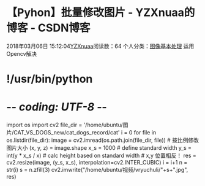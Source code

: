 # 【Pyhon】批量修改图片 - YZXnuaa的博客 - CSDN博客
2018年03月06日 15:12:04[YZXnuaa](https://me.csdn.net/YZXnuaa)阅读数：64
个人分类：[图像基本处理](https://blog.csdn.net/YZXnuaa/article/category/7430188)
运用Opencv解决
# !/usr/bin/python
# -*- coding: UTF-8 -*-
import os
import cv2
file_dir = '/home/ubuntu/图片/CAT_VS_DOGS_new/cat_dogs_record/cat'
i = 0
for file in os.listdir(file_dir):
    image = cv2.imread(os.path.join(file_dir, file))
    # 按比例修改图片大小
(x, y, z) = image.shape
    x_s = 1000  # define standard width
y_s = int(y * x_s / x)  # calc height based on standard width
    # x,y 位置相反！
res = cv2.resize(image, (y_s, x_s), interpolation=cv2.INTER_CUBIC)
    i = i+1
n = str(i)
    s = n.zfill(3)
    cv2.imwrite("/home/ubuntu/视频/vryuchuli/"+s+".jpg", res)
